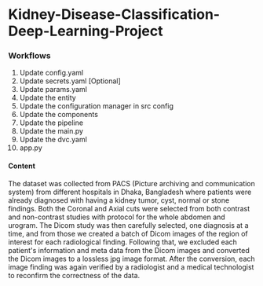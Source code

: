# Kidney-Disease-Classification-Deep-Learning-Project

### Workflows
1. Update config.yaml
2. Update secrets.yaml [Optional]
3. Update params.yaml
4. Update the entity
5. Update the configuration manager in src config
6. Update the components
7. Update the pipeline
8. Update the main.py
9. Update the dvc.yaml
10. app.py

#### Content
The dataset was collected from PACS (Picture archiving and communication system) from different hospitals in Dhaka, Bangladesh where patients were already diagnosed with having a kidney tumor, cyst, normal or stone findings. Both the Coronal and Axial cuts were selected from both contrast and non-contrast studies with protocol for the whole abdomen and urogram. The Dicom study was then carefully selected, one diagnosis at a time, and from those we created a batch of Dicom images of the region of interest for each radiological finding. Following that, we excluded each patient's information and meta data from the Dicom images and converted the Dicom images to a lossless jpg image format. After the conversion, each image finding was again verified by a radiologist and a medical technologist to reconfirm the correctness of the data.

